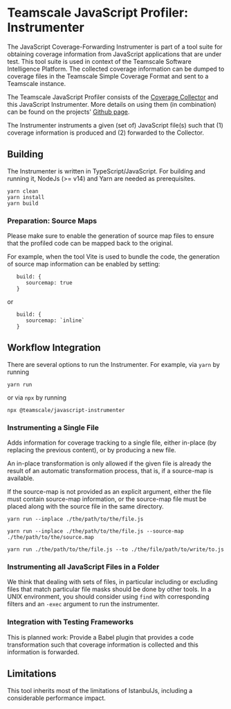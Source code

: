 # Teamscale JavaScript Profiler: Instrumenter

The JavaScript Coverage-Forwarding Instrumenter is part of a tool suite for obtaining
coverage information from JavaScript applications that are under test.
This tool suite is used in context of the Teamscale Software Intelligence Platform.
The collected coverage information can be dumped to coverage files 
in the Teamscale Simple Coverage Format and sent to a Teamscale instance.

The Teamscale JavaScript Profiler consists of the [Coverage Collector](https://www.npmjs.com/package/@teamscale/coverage-collector) 
and this JavaScript Instrumenter.
More details on using them (in combination) can be found
on the projects' [Github page](https://github.com/cqse/teamscale-javascript-profiler/).

The Instrumenter instruments a given (set of) JavaScript file(s) such that (1) coverage 
information is produced and (2) forwarded to the Collector.

## Building

The Instrumenter is written in TypeScript/JavaScript. For building and running it,
NodeJs (>= v14) and Yarn are needed as prerequisites.

``` 
yarn clean
yarn install
yarn build
```

### Preparation: Source Maps

Please make sure to enable the generation of source map files to ensure
that the profiled code can be mapped back to the original.

For example, when the tool Vite is used to bundle the code,
the generation of source map information can be enabled by setting:

```
   build: {
      sourcemap: true
   }
```

or

```
   build: {
      sourcemap: `inline`
   }
```

## Workflow Integration

There are several options to run the Instrumenter. For example, via `yarn` by running

```
yarn run
```

or via `npx` by running

```
npx @teamscale/javascript-instrumenter
```


### Instrumenting a Single File

Adds information for coverage tracking to a single file, either
in-place (by replacing the previous content), or by producing a new file.

An in-place transformation is only allowed if the given file is already
the result of an automatic transformation process, that is, if a source-map is available.

If the source-map is not provided as an explicit argument, either
the file must contain source-map information, or the source-map file
must be placed along with the source file in the same directory.

```
yarn run --inplace ./the/path/to/the/file.js
```

```
yarn run --inplace ./the/path/to/the/file.js --source-map ./the/path/to/the/source.map
```

```
yarn run ./the/path/to/the/file.js --to ./the/file/path/to/write/to.js
```

### Instrumenting all JavaScript Files in a Folder

We think that dealing with sets of files, in particular including or excluding
files that match particular file masks should be done by other tools.
In a UNIX environment, you should consider using `find` with corresponding
filters and an `-exec` argument to run the instrumenter.

### Integration with Testing Frameworks

This is planned work: Provide a Babel plugin that provides a code transformation
such that coverage information is collected and this information is forwarded.

## Limitations

This tool inherits most of the limitations of IstanbulJs, including 
a considerable performance impact.

